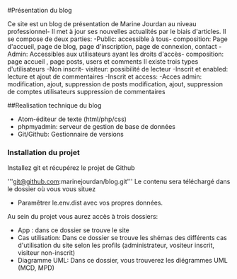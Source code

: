 #Présentation du blog

Ce site est un blog de présentation de Marine Jourdan au niveau professionnel- Il met à jour ses nouvelles actualités par le biais d'articles.
Il se compose de deux parties:
-Public: accessible à tous- composition: Page d'accueil, page de blog, page d'inscription, page de connexion, contact
-Admin: Accessibles aux utilisateurs ayant les droits d'accès- composition: page accueil , page posts, users et comments
Il existe trois types d'utilisateurs
-Non inscrit- visiteur: possibilité de lecteur
-Inscrit et enabled: lecture et ajout de commentaires
-Inscrit et access:
    -Acces admin: modification, ajout, suppression de posts
                  modification, ajout, suppression de comptes utilisateurs
                  suppression de commentaires

##Realisation technique du blog

- Atom-éditeur de texte (html/php/css)
- phpmyadmin: serveur de gestion de base de données
- Git/Github: Gestionnaire de versions

### Installation du projet
Installez git et récupérez le projet de Github

'''git@github.com:marinejourdan/blog.git'''
Le contenu sera téléchargé dans le dossier où vous vous situez

- Paramêtrer le.env.dist avec vos propres données.


Au sein du projet vous aurez accès à trois dossiers:
- App : dans ce dossier se trouve le site
- Cas utilisation: Dans ce dossier se trouve les shémas des différents cas d'utilisation du site selon les profils (administrateur, vositeur inscrit, visiteur non-inscrit)
- Diagramme UML: Dans ce dossier, vous trouverez les diégrammes UML (MCD, MPD)
